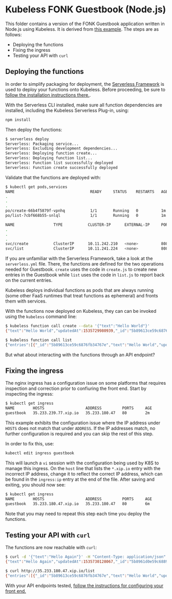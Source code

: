 # Kubeless FONK Guestbook (Node.js)

This folder contains a version of the FONK Guestbook application written in Node.js using Kubeless. It is derived from [this example](https://github.com/serverless/serverless-kubeless/tree/master/examples/todo-app/backend). The steps are as follows:

* Deploying the functions
* Fixing the ingress
* Testing your API with `curl`

## Deploying the functions
In order to simplify packaging for deployment, the [Serverless Framework](http://serverless.com) is used to deploy your functions onto Kubeless.  Before proceeding, be sure to [follow the installation instructions there.](https://serverless.com/framework/docs/providers/aws/guide/quick-start/).

With the Serverless CLI installed, make sure all function dependencies are installed, including the Kubeless Serverless Plug-in, using:

```bash
npm install
```

Then deploy the functions:

```bash
$ serverless deploy
Serverless: Packaging service...
Serverless: Excluding development dependencies...
Serverless: Deploying function create...
Serverless: Deploying function list...
Serverless: Function list successfully deployed
Serverless: Function create successfully deployed
```

Validate that the functions are deployed with:

```bash
$ kubectl get pods,services
NAME                                 READY     STATUS    RESTARTS   AGE
.
.
.
po/create-66b4f5879f-vpnhq           1/1       Running   0          1m
po/list-7cbf668b55-snlql             1/1       Running   0          1m

NAME                 TYPE           CLUSTER-IP      EXTERNAL-IP     PORT(S)          AGE
.
.
.
svc/create           ClusterIP      10.11.242.210   <none>          8080/TCP         1m
svc/list             ClusterIP      10.11.241.224   <none>          8080/TCP         1m

```

If you are unfamiliar with the Serverless Framework, take a look at the `serverless.yml` file.  There, the functions are defined for the two operations needed for Guestbook.  `create` uses the code in `create.js` to create new entries in the Guestbook while `list` uses the code in `list.js` to report back on the current entries.

Kubeless deploys individual functions as pods that are always running (some other FaaS runtimes that treat functions as ephemeral) and fronts them with services.

With the functions now deployed on Kubeless, they can can be invoked using the `kubeless` command line:

```bash
$ kubeless function call create --data '{"text":"Hello World"}'
{"text":"Hello World","updatedAt":1535729980939,"_id":"5b89613ce59c6876fb34767e"}

$ kubeless function call list
{"entries":[{"_id":"5b89613ce59c6876fb34767e","text":"Hello World","updatedAt":1535729980939}]}
```

But what about interacting with the functions through an API endpoint?  

## Fixing the ingress
The nginx ingress has a configuration issue on some platforms that requires inspection and correction prior to confiuring the front end.  Start by inspecting the ingress:

```bash
$ kubectl get ingress
NAME        HOSTS                  ADDRESS         PORTS     AGE
guestbook   35.233.239.77.xip.io   35.233.180.47   80        2m
```
This example exhibits the configuration issue where the IP address under `HOSTS` does not match that under `ADDRESS`.  If the IP addresses match, no further configuration is required and you can skip the rest of this step.

In order to fix this, use:

```bash
kubectl edit ingress guestbook
```

This will launch a `vi` session with the configuration being used by K8S to manage this ingress.  On the `host` line that lists the `*.xip.io` entry with the incorrect IP address, change it to reflect the correct IP address, which can be found in the `ingress:ip` entry at the end of the file.  After saving and exiting, you should now see:

```bash
$ kubectl get ingress
NAME        HOSTS                  ADDRESS         PORTS     AGE
guestbook   35.233.180.47.xip.io   35.233.180.47   80        6m
```
Note that you may need to repeat this step each time you deploy the functions.

## Testing your API with `curl`

The functions are now reachable with `curl`:

```bash
$ curl -d '{"text":"Hello Again"}' -H "Content-Type: application/json" -X POST http://35.233.180.47.xip.io/create
{"text":"Hello Again","updatedAt":1535730128067,"_id":"5b8961d0e59c68896034767f"}

$ curl http://35.233.180.47.xip.io/list
{"entries":[{"_id":"5b89613ce59c6876fb34767e","text":"Hello World","updatedAt":1535729980939},{"_id":"5b8961d0e59c68896034767f","text":"Hello Again","updatedAt":1535730128067}]}
```

With your API endpoints tested, [follow the instructions for configuring your front end.](../../../frontend/Readme.md)
